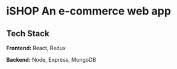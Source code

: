 
# iSHOP An e-commerce web app

## Tech Stack

**Frontend:** React, Redux

**Backend:** Node, Express, MongoDB
